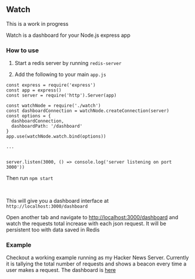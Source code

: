 ## Watch
This is a work in progress


Watch is a dashboard for your Node.js express app



### How to use

1. Start a redis server by running `redis-server`

2. Add the following to your main `app.js`

```
const express = require('express')
const app = express()
const server = require('http').Server(app)

const watchNode = require('./watch')
const dashboardConnection = watchNode.createConnection(server)
const options = {
  dashboardConnection,
  dashboardPath: '/dashboard'
}
app.use(watchNode.watch.bind(options))

...


server.listen(3000, () => console.log('server listening on port 3000'))
```

Then run `npm start`

&nbsp;

This will give you a dashboard interface at `http://localhost:3000/dashboard`

Open another tab and navigate to [http://localhost:3000/dashboard](http://localhost:3000/dashboard) and watch the requests total increase with each json request. It will be persistent too with data saved in Redis

### Example

Checkout a working example running as my Hacker News Server. Currently it is tallying the total number of requests and shows a beacon every time a user makes a request. The dashboard is [here](http://hacker-news-server.herokuapp.com/dashboard)
